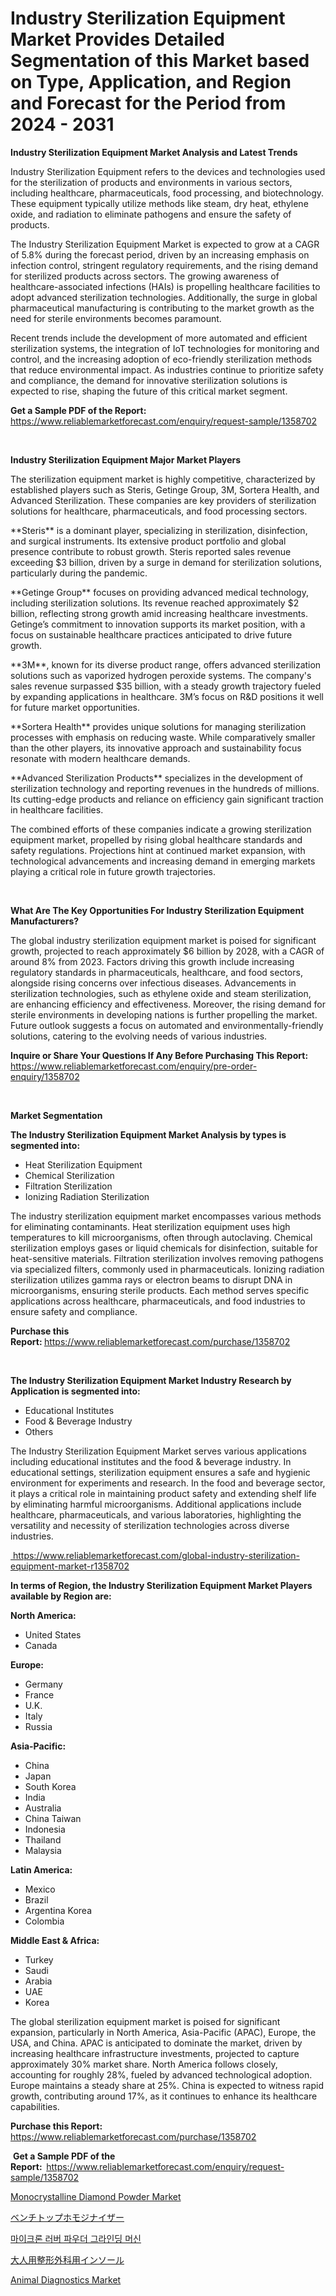 <p><h1>Industry Sterilization Equipment Market Provides Detailed Segmentation of this Market based on Type, Application, and Region and Forecast for the Period from 2024 - 2031</h1></p><p><strong>Industry Sterilization Equipment Market Analysis and Latest Trends</strong></p>
<p><p>Industry Sterilization Equipment refers to the devices and technologies used for the sterilization of products and environments in various sectors, including healthcare, pharmaceuticals, food processing, and biotechnology. These equipment typically utilize methods like steam, dry heat, ethylene oxide, and radiation to eliminate pathogens and ensure the safety of products.</p><p>The Industry Sterilization Equipment Market is expected to grow at a CAGR of 5.8% during the forecast period, driven by an increasing emphasis on infection control, stringent regulatory requirements, and the rising demand for sterilized products across sectors. The growing awareness of healthcare-associated infections (HAIs) is propelling healthcare facilities to adopt advanced sterilization technologies. Additionally, the surge in global pharmaceutical manufacturing is contributing to the market growth as the need for sterile environments becomes paramount.</p><p>Recent trends include the development of more automated and efficient sterilization systems, the integration of IoT technologies for monitoring and control, and the increasing adoption of eco-friendly sterilization methods that reduce environmental impact. As industries continue to prioritize safety and compliance, the demand for innovative sterilization solutions is expected to rise, shaping the future of this critical market segment.</p></p>
<p><strong>Get a Sample PDF of the Report:&nbsp;</strong> <a href="https://www.reliablemarketforecast.com/enquiry/request-sample/1358702">https://www.reliablemarketforecast.com/enquiry/request-sample/1358702</a></p>
<p>&nbsp;</p>
<p><strong>Industry Sterilization Equipment Major Market Players</strong></p>
<p><p>The sterilization equipment market is highly competitive, characterized by established players such as Steris, Getinge Group, 3M, Sortera Health, and Advanced Sterilization. These companies are key providers of sterilization solutions for healthcare, pharmaceuticals, and food processing sectors.</p><p>**Steris** is a dominant player, specializing in sterilization, disinfection, and surgical instruments. Its extensive product portfolio and global presence contribute to robust growth. Steris reported sales revenue exceeding $3 billion, driven by a surge in demand for sterilization solutions, particularly during the pandemic.</p><p>**Getinge Group** focuses on providing advanced medical technology, including sterilization solutions. Its revenue reached approximately $2 billion, reflecting strong growth amid increasing healthcare investments. Getinge’s commitment to innovation supports its market position, with a focus on sustainable healthcare practices anticipated to drive future growth.</p><p>**3M**, known for its diverse product range, offers advanced sterilization solutions such as vaporized hydrogen peroxide systems. The company's sales revenue surpassed $35 billion, with a steady growth trajectory fueled by expanding applications in healthcare. 3M’s focus on R&D positions it well for future market opportunities.</p><p>**Sortera Health** provides unique solutions for managing sterilization processes with emphasis on reducing waste. While comparatively smaller than the other players, its innovative approach and sustainability focus resonate with modern healthcare demands.</p><p>**Advanced Sterilization Products** specializes in the development of sterilization technology and reporting revenues in the hundreds of millions. Its cutting-edge products and reliance on efficiency gain significant traction in healthcare facilities.</p><p>The combined efforts of these companies indicate a growing sterilization equipment market, propelled by rising global healthcare standards and safety regulations. Projections hint at continued market expansion, with technological advancements and increasing demand in emerging markets playing a critical role in future growth trajectories.</p></p>
<p>&nbsp;</p>
<p><strong>What Are The Key Opportunities For Industry Sterilization Equipment Manufacturers?</strong></p>
<p><p>The global industry sterilization equipment market is poised for significant growth, projected to reach approximately $6 billion by 2028, with a CAGR of around 8% from 2023. Factors driving this growth include increasing regulatory standards in pharmaceuticals, healthcare, and food sectors, alongside rising concerns over infectious diseases. Advancements in sterilization technologies, such as ethylene oxide and steam sterilization, are enhancing efficiency and effectiveness. Moreover, the rising demand for sterile environments in developing nations is further propelling the market. Future outlook suggests a focus on automated and environmentally-friendly solutions, catering to the evolving needs of various industries.</p></p>
<p><strong>Inquire or Share Your Questions If Any Before Purchasing This Report:</strong> <a href="https://www.reliablemarketforecast.com/enquiry/pre-order-enquiry/1358702">https://www.reliablemarketforecast.com/enquiry/pre-order-enquiry/1358702</a></p>
<p>&nbsp;</p>
<p><strong>Market Segmentation</strong></p>
<p><strong>The Industry Sterilization Equipment Market Analysis by types is segmented into:</strong></p>
<p><ul><li>Heat Sterilization Equipment</li><li>Chemical Sterilization</li><li>Filtration Sterilization</li><li>Ionizing Radiation Sterilization</li></ul></p>
<p><p>The industry sterilization equipment market encompasses various methods for eliminating contaminants. Heat sterilization equipment uses high temperatures to kill microorganisms, often through autoclaving. Chemical sterilization employs gases or liquid chemicals for disinfection, suitable for heat-sensitive materials. Filtration sterilization involves removing pathogens via specialized filters, commonly used in pharmaceuticals. Ionizing radiation sterilization utilizes gamma rays or electron beams to disrupt DNA in microorganisms, ensuring sterile products. Each method serves specific applications across healthcare, pharmaceuticals, and food industries to ensure safety and compliance.</p></p>
<p><strong>Purchase this Report:&nbsp;</strong><a href="https://www.reliablemarketforecast.com/purchase/1358702">https://www.reliablemarketforecast.com/purchase/1358702</a></p>
<p>&nbsp;</p>
<p><strong>The Industry Sterilization Equipment Market Industry Research by Application is segmented into:</strong></p>
<p><ul><li>Educational Institutes</li><li>Food & Beverage Industry</li><li>Others</li></ul></p>
<p><p>The Industry Sterilization Equipment Market serves various applications including educational institutes and the food & beverage industry. In educational settings, sterilization equipment ensures a safe and hygienic environment for experiments and research. In the food and beverage sector, it plays a critical role in maintaining product safety and extending shelf life by eliminating harmful microorganisms. Additional applications include healthcare, pharmaceuticals, and various laboratories, highlighting the versatility and necessity of sterilization technologies across diverse industries.</p></p>
<p><a href="https://www.reliablemarketforecast.com/global-industry-sterilization-equipment-market-r1358702">&nbsp;https://www.reliablemarketforecast.com/global-industry-sterilization-equipment-market-r1358702</a></p>
<p><strong>In terms of Region, the Industry Sterilization Equipment Market Players available by Region are:</strong></p>
<p>
    <p> <strong> North America: </strong>
        <ul>
            <li>United States</li>
            <li>Canada</li>
        </ul>
        </p> 
    <p> <strong> Europe: </strong>
        <ul>
            <li>Germany</li>
            <li>France</li>
            <li>U.K.</li>
            <li>Italy</li>
            <li>Russia</li>
        </ul>
        </p> 
    <p> <strong> Asia-Pacific: </strong>
        <ul>
            <li>China</li>
            <li>Japan</li>
            <li>South Korea</li>
            <li>India</li>
            <li>Australia</li>
            <li>China Taiwan</li>
            <li>Indonesia</li>
            <li>Thailand</li>
            <li>Malaysia</li>
        </ul>
        </p> 
    <p> <strong> Latin America: </strong>
        <ul>
            <li>Mexico</li>
            <li>Brazil</li>
            <li>Argentina Korea</li>
            <li>Colombia</li>
        </ul>
        </p> 
    <p> <strong> Middle East & Africa: </strong>
        <ul>
            <li>Turkey</li>
            <li>Saudi</li>
            <li>Arabia</li>
            <li>UAE</li>
            <li>Korea</li>
        </ul>
    </p>
    </p>
<p><p>The global sterilization equipment market is poised for significant expansion, particularly in North America, Asia-Pacific (APAC), Europe, the USA, and China. APAC is anticipated to dominate the market, driven by increasing healthcare infrastructure investments, projected to capture approximately 30% market share. North America follows closely, accounting for roughly 28%, fueled by advanced technological adoption. Europe maintains a steady share at 25%. China is expected to witness rapid growth, contributing around 17%, as it continues to enhance its healthcare capabilities.</p></p>
<p><strong>Purchase this Report: </strong><a href="https://www.reliablemarketforecast.com/purchase/1358702">https://www.reliablemarketforecast.com/purchase/1358702</a></p>
<p>&nbsp;<strong>Get a Sample PDF of the Report:&nbsp;&nbsp;</strong><a href="https://www.reliablemarketforecast.com/enquiry/request-sample/1358702">https://www.reliablemarketforecast.com/enquiry/request-sample/1358702</a></p>
<p><strong></strong></p>
<p><p><a href="https://issuu.com/reportprime-2/docs/monocrystalline-diamond-powder-mark_346483318fe284">Monocrystalline Diamond Powder Market</a></p><p><a href="https://medium.com/@dtrg65gh/benchtop-homogenizer-market-%E3%81%AE%E3%82%B0%E3%83%AD%E3%83%BC%E3%83%90%E3%83%AB%E5%B8%82%E5%A0%B4%E6%A6%82%E8%A6%81%E3%81%AF-%E4%B8%96%E7%95%8C%E3%81%8A%E3%82%88%E3%81%B3%E4%B8%BB%E8%A6%81%E5%B8%82%E5%A0%B4%E3%81%AB%E3%81%8A%E3%81%91%E3%82%8B%E6%A5%AD%E7%95%8C%E3%81%AB%E5%BD%B1%E9%9F%BF%E3%82%92%E4%B8%8E%E3%81%88%E3%82%8B%E4%B8%BB%E8%A6%81%E3%81%AA%E3%83%88%E3%83%AC%E3%83%B3%E3%83%89%E3%81%AB%E3%81%A4%E3%81%84%E3%81%A6-%E7%8B%AC%E8%87%AA%E3%81%AE%E8%A6%96%E7%82%B9%E3%82%92%E6%8F%90%E4%BE%9B%E3%81%97%E3%81%BE%E3%81%99-aa1f450b153f">ベンチトップホモジナイザー</a></p><p><a href="https://medium.com/@shanieprice2023/micron-rubber-powder-grinding-machine-market-%EC%9D%98-%EA%B8%80%EB%A1%9C%EB%B2%8C-%EC%8B%9C%EC%9E%A5-%EA%B0%9C%EC%9A%94%EB%8A%94-%EC%A0%84-%EC%84%B8%EA%B3%84-%EB%B0%8F-%EC%A3%BC%EC%9A%94-%EC%8B%9C%EC%9E%A5%EC%9D%98-%EC%82%B0%EC%97%85%EC%97%90-%EC%98%81%ED%96%A5%EC%9D%84-%EB%AF%B8%EC%B9%98%EB%8A%94-%EC%A3%BC%EC%9A%94-%ED%8A%B8%EB%A0%8C%EB%93%9C%EC%97%90-%EB%8C%80%ED%95%9C-ca13089cd5c0">마이크론 러버 파우더 그라인딩 머신</a></p><p><a href="https://medium.com/@kellieblock/adult-orthopedic-insole-market-%E3%81%AF-%E3%82%B3%E3%82%B9%E3%83%88%E7%AE%A1%E7%90%86%E3%81%A8%E5%8A%B9%E7%8E%87%E5%90%91%E4%B8%8A%E3%82%92%E5%84%AA%E5%85%88%E3%81%97%E3%81%BE%E3%81%99-%E3%81%95%E3%82%89%E3%81%AB-%E5%A0%B1%E5%91%8A%E6%9B%B8%E3%81%AF%E5%B8%82%E5%A0%B4%E3%81%AE%E9%9C%80%E8%A6%81%E9%9D%A2%E3%81%A8%E4%BE%9B%E7%B5%A6%E9%9D%A2%E3%81%AE%E4%B8%A1%E6%96%B9%E3%82%92%E3%82%AB%E3%83%90%E3%83%BC%E3%81%97%E3%81%A6%E3%81%84%E3%81%BE%E3%81%99-adult-888f5ad9bf25">大人用整形外科用インソール</a></p><p><a href="https://www.linkedin.com/pulse/global-animal-diagnostics-industry-research-report-competitive-0xoef?trackingId=ual5drDNTsqcaslztK%2FeOQ%3D%3D">Animal Diagnostics Market</a></p></p>